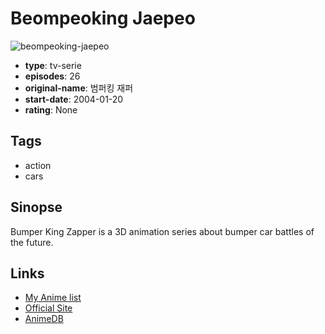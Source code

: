 # Beompeoking Jaepeo

![beompeoking-jaepeo](https://cdn.myanimelist.net/images/anime/10/71749.jpg)

-   **type**: tv-serie
-   **episodes**: 26
-   **original-name**: 범퍼킹 재퍼
-   **start-date**: 2004-01-20
-   **rating**: None

## Tags

-   action
-   cars

## Sinopse

Bumper King Zapper is a 3D animation series about bumper car battles of the future.

## Links

-   [My Anime list](https://myanimelist.net/anime/19547/Beompeoking_Jaepeo)
-   [Official Site](http://www.daewonmedia.com/en/contents/1/12_view.asp?idx=4&page=1)
-   [AnimeDB](http://anidb.info/perl-bin/animedb.pl?show=anime&aid=9716)
